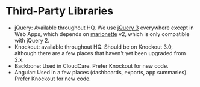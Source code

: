 # Third-Party Libraries

- jQuery: Available throughout HQ. We use [jQuery 3](https://github.com/dimagi/commcare-hq/blob/master/bower.json) everywhere except in Web Apps, which depends on [marionette](https://marionettejs.com/) v2, which is only compatible with jQuery 2.
- Knockout: available throughout HQ. Should be on Knockout 3.0, although there are a few places that haven't yet been upgraded from 2.x.
- Backbone: Used in CloudCare. Prefer Knockout for new code.
- Angular: Used in a few places (dashboards, exports, app summaries). Prefer Knockout for new code.
